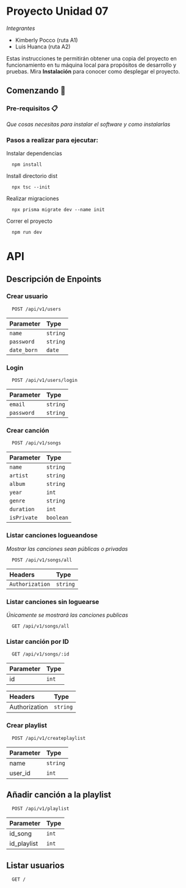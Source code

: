 # Proyecto Unidad 07
_Integrantes_
* Kimberly Pocco (ruta A1)
* Luis Huanca (ruta A2)

Estas instrucciones te permitirán obtener una copia del proyecto en funcionamiento en tu máquina local para propósitos de desarrollo y pruebas.
Mira **Instalación** para conocer como desplegar el proyecto.
## Comenzando 🚀

### Pre-requisitos 📋

_Que cosas necesitas para instalar el software y como instalarlas_

### Pasos a realizar para ejecutar:

Instalar dependencias

```
  npm install
```
Install directorio dist
```
  npx tsc --init
```

Realizar migraciones

```
  npx prisma migrate dev --name init
```

Correr el proyecto

```
  npm run dev
```

# API

## Descripción de Enpoints

### Crear usuario

```
  POST /api/v1/users
```

| Parameter | Type     |  
| :-------- | :------- | 
| `name` | `string` | `string` | 
| `password` | `string` | 
| `date_born` | `date` | 

### Login

```
  POST /api/v1/users/login
```

| Parameter | Type     |           
| :-------- | :------- | 
| `email` | `string` | 
| `password` | `string` | 

### Crear canción

```
  POST /api/v1/songs
```

| Parameter | Type     |           
| :-------- | :------- | 
| `name` | `string` | 
| `artist` | `string` | 
| `album` | `string` | 
| `year` | `int` | 
| `genre` | `string` | 
| `duration` | `int` |
| `isPrivate` | `boolean` | 

### Listar canciones logueandose
_Mostrar las canciones sean públicas o privadas_

```
  POST /api/v1/songs/all
```

| Headers | Type     |           
| :-------- | :------- | 
| `Authorization` | `string` |

### Listar canciones sin loguearse
_Únicamente se mostrará las canciones publicas_

```
  GET /api/v1/songs/all
```

### Listar canción por ID 
```
  GET /api/v1/songs/:id
```

| Parameter | Type     |           
| :-------- | :------- | 
| id | `int` |

 Headers | Type     |           
| :-------- | :------- | 
| Authorization | `string`|


### Crear playlist

```
  POST /api/v1/createplaylist
```

| Parameter | Type     |           
| :-------- | :------- | 
| name | `string` | 
| user_id | `int` | 


## Añadir canción a la playlist

```
  POST /api/v1/playlist
```

| Parameter | Type     |           
| :-------- | :------- | 
| id_song | `int` | 
| id_playlist | `int` | 

## Listar usuarios
```
  GET /
```






